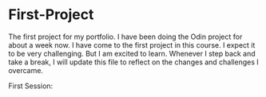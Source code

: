 # First-Project
The first project for my portfolio.
I have been doing the Odin project for about a week now. I have come to the first project in this course. I expect it to be very challenging. But I am excited to learn. Whenever I step back and take a break, I will update this file to reflect on the changes and challenges I overcame.

First Session: 